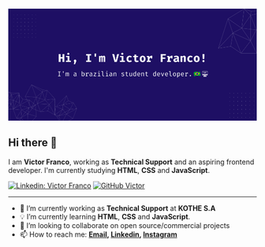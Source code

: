 ![Banner Image](https://github.com/victorsfranco/victorsfranco/blob/main/profile_readme.png)

## Hi there 👋

I am **Victor Franco**, working as **Technical Support** and an aspiring frontend developer. I'm currently studying **HTML**, **CSS** and **JavaScript**.

[![Linkedin: Victor Franco](https://img.shields.io/badge/-Victor%20Franco-blue?style=flat-square&logo=Linkedin&logoColor=white&link=https://linkedin.com/in/victorsfranco)](https://linkedin.com/in/victorsfranco)
[![GitHub Victor](https://img.shields.io/github/followers/victorsfranco?label=follow&style=social)](https://github.com/victorsfranco)

---

- 🔭 I’m currently working as **Technical Support** at **KOTHE S.A**
- 💡 I’m currently learning **HTML**, **CSS** and **JavaScript**.
- 🤝 I’m looking to collaborate on open source/commercial projects
- 📫 How to reach me:
  **[Email](mailto:francovictor.dev@gmail.com), [Linkedin](https://www.linkedin.com/in/victorsfranco/), [Instagram](https://www.instagram.com/victor.s.franco/)**

